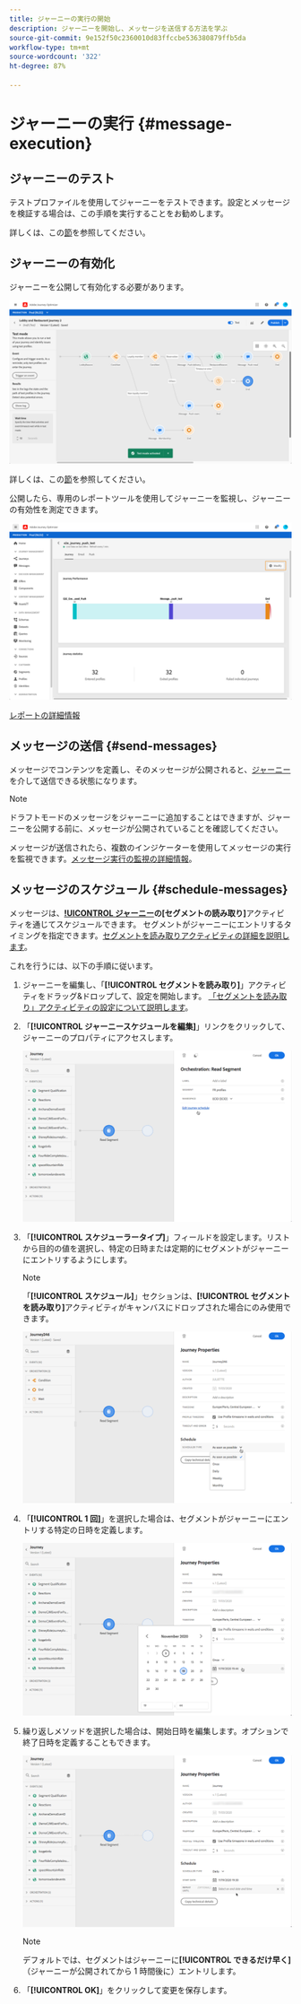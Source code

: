 ```yaml
---
title: ジャーニーの実行の開始
description: ジャーニーを開始し、メッセージを送信する方法を学ぶ
source-git-commit: 9e152f50c2360010d83ffccbe536380879ffb5da
workflow-type: tm+mt
source-wordcount: '322'
ht-degree: 87%

---
```



# ジャーニーの実行 {#message-execution}

## ジャーニーのテスト

テストプロファイルを使用してジャーニーをテストできます。設定とメッセージを検証する場合は、この手順を実行することをお勧めします。

詳しくは、この[節](testing-the-journey.md)を参照してください。

## ジャーニーの有効化

ジャーニーを公開して有効化する必要があります。

![](../assets/jo-journeyuc2_32bis.png)

詳しくは、この[節](publishing-the-journey.md)を参照してください。


公開したら、専用のレポートツールを使用してジャーニーを監視し、ジャーニーの有効性を測定できます。

![](../assets/jo-dynamic_report_journey_12.png)

[レポートの詳細情報](../reports/live-report.md)

## メッセージの送信 {#send-messages}

メッセージでコンテンツを定義し、そのメッセージが公開されると、[ジャーニー](journey.md)を介して送信できる状態になります。

>[!NOTE]
>
>ドラフトモードのメッセージをジャーニーに追加することはできますが、ジャーニーを公開する前に、メッセージが公開されていることを確認してください。

メッセージが送信されたら、複数のインジケーターを使用してメッセージの実行を監視できます。[メッセージ実行の監視の詳細情報](../message-monitoring.md)。

## メッセージのスケジュール {#schedule-messages}

メッセージは、**[!UICONTROL ジャーニー](journey.md)の[セグメントの読み取り]**&#x200B;アクティビティを通じてスケジュールできます。 セグメントがジャーニーにエントリするタイミングを指定できます。[セグメントを読み取りアクティビティの詳細を説明します](read-segment.md)。

これを行うには、以下の手順に従います。

1. ジャーニーを編集し、「**[!UICONTROL セグメントを読み取り]**」アクティビティをドラッグ&amp;ドロップして、設定を開始します。 [「セグメントを読み取り」アクティビティの設定について説明します](read-segment.md#configuring-segment-trigger-activity)。

1. 「**[!UICONTROL ジャーニースケジュールを編集]**」リンクをクリックして、ジャーニーのプロパティにアクセスします。

   ![](../assets/message-read-segment-schedule.png)

1. 「**[!UICONTROL スケジューラータイプ]**」フィールドを設定します。リストから目的の値を選択し、特定の日時または定期的にセグメントがジャーニーにエントリするようにします。

   >[!NOTE]
   >
   >「**[!UICONTROL スケジュール]**」セクションは、**[!UICONTROL セグメントを読み取り]**&#x200B;アクティビティがキャンバスにドロップされた場合にのみ使用できます。

   ![](../assets/message-read-segment-scheduler.png)

1. 「**[!UICONTROL 1 回]**」を選択した場合は、セグメントがジャーニーにエントリする特定の日時を定義します。

   ![](../assets/message-read-segment-scheduler-once.png)

1. 繰り返しメソッドを選択した場合は、開始日時を編集します。オプションで終了日時を定義することもできます。

   ![](../assets/message-read-segment-scheduler-daily.png)

   >[!NOTE]
   >
   >デフォルトでは、セグメントはジャーニーに&#x200B;**[!UICONTROL できるだけ早く]**（ジャーニーが公開されてから 1 時間後に）エントリします。

1. 「**[!UICONTROL OK]**」をクリックして変更を保存します。

<!--Unitary messages that are triggered by an event within a journey cannot be scheduled.-->
